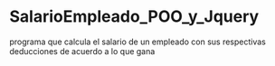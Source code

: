 # SalarioEmpleado_POO_y_Jquery
programa que calcula el salario de un empleado con sus respectivas deducciones de acuerdo a lo que gana
